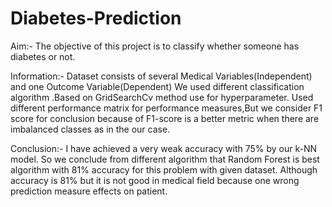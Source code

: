 # Diabetes-Prediction


Aim:-
The objective of this project is to classify whether someone has diabetes or not.

Information:-
Dataset consists of several Medical Variables(Independent) and one Outcome Variable(Dependent)
We  used different classification algorithm .Based on GridSearchCv method use for hyperparameter. 
Used different performance matrix for performance measures,But we consider F1 score for conclusion because of F1-score is a better metric when there are imbalanced classes as in the our case.

Conclusion:-
I have achieved a very weak accuracy with 75% by our k-NN model.
So we conclude from different algorithm  that Random Forest is best algorithm with 81% accuracy for this problem with given dataset.
Although accuracy is 81% but it is not good in medical field because one wrong prediction measure effects on patient.
